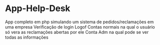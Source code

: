 # App-Help-Desk
App completo em php simulando um sistema de pedidos/reclamações em uma empresa
Verificação de login
Logof
Contas normais na qual o usuário só vera as reclamações abertas por ele
Conta Adm na qual pode se ver todas as informações 

